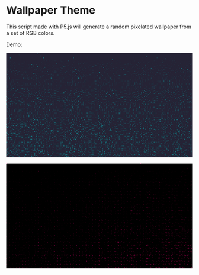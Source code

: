 # Wallpaper Theme

This script made with P5.js will generate a random pixelated wallpaper from a set of RGB colors.

Demo:

![Demo](images/demo.png)

![Demo](images/demo1.png)